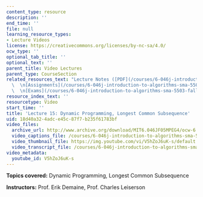 ```yaml
---
content_type: resource
description: ''
end_time: ''
file: null
learning_resource_types:
- Lecture Videos
license: https://creativecommons.org/licenses/by-nc-sa/4.0/
ocw_type: ''
optional_tab_title: ''
optional_text: ''
parent_title: Video Lectures
parent_type: CourseSection
related_resources_text: "Lecture Notes ([PDF](/courses/6-046j-introduction-to-algorithms-sma-5503-fall-2005/resources/lec15))\
  \  \n[Assignments](/courses/6-046j-introduction-to-algorithms-sma-5503-fall-2005/pages/assignments)\
  \  \n[Exams](/courses/6-046j-introduction-to-algorithms-sma-5503-fall-2005/pages/exams)"
resource_index_text: ''
resourcetype: Video
start_time: ''
title: 'Lecture 15: Dynamic Programming, Longest Common Subsequence'
uid: 18d40a32-4adc-e45c-87f7-b235f61783bf
video_files:
  archive_url: http://www.archive.org/download/MIT6.046JF05MPEG4/ocw-6.046-07nov2005-220k.mp4
  video_captions_file: /courses/6-046j-introduction-to-algorithms-sma-5503-fall-2005/adcfbb44c688503ab97d2760225c7bfa_V5hZoJ6uK-s.vtt
  video_thumbnail_file: https://img.youtube.com/vi/V5hZoJ6uK-s/default.jpg
  video_transcript_file: /courses/6-046j-introduction-to-algorithms-sma-5503-fall-2005/ae6c770414c9808ae610c582918d14c2_V5hZoJ6uK-s.pdf
video_metadata:
  youtube_id: V5hZoJ6uK-s
---
```


**Topics covered:** Dynamic Programming, Longest Common Subsequence

**Instructors:** Prof. Erik Demaine, Prof. Charles Leiserson

